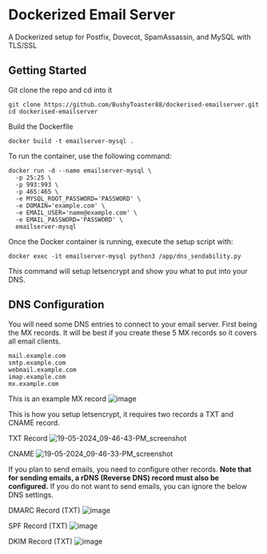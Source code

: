 # Dockerized Email Server

A Dockerized setup for Postfix, Dovecot, SpamAssassin, and MySQL with TLS/SSL

## Getting Started

Git clone the repo and cd into it 

```
git clone https://github.com/BushyToaster88/dockerised-emailserver.git
cd dockerised-emailserver
```
Build the Dockerfile
```
docker build -t emailserver-mysql .
```


To run the container, use the following command:

```
docker run -d --name emailserver-mysql \
  -p 25:25 \
  -p 993:993 \
  -p 465:465 \
  -e MYSQL_ROOT_PASSWORD='PASSWORD' \
  -e DOMAIN='example.com' \
  -e EMAIL_USER='name@example.com' \
  -e EMAIL_PASSWORD='PASSWORD' \
  emailserver-mysql
```

Once the Docker container is running, execute the setup script with:

```
docker exec -it emailserver-mysql python3 /app/dns_sendability.py
```

This command will setup letsencrypt and show you what to put into your DNS.

## DNS Configuration
You will need some DNS entries to connect to your email server. First being the MX records. It will be best if you create these 5 MX records so it covers all email clients.
```
mail.example.com
smtp.example.com
webmail.example.com
imap.example.com
mx.example.com
```
This is an example MX record
![image](https://github.com/BushyToaster88/dockerised-emailserver/assets/67993175/fbd29d38-f532-42f6-863d-c847f8114c2c)

This is how you setup letsencrypt, it requires two records a TXT and CNAME record.

TXT Record
![19-05-2024_09-46-43-PM_screenshot](https://github.com/BushyToaster88/dockerised-emailserver/assets/67993175/5fa55a6c-7348-4b1d-a606-3f3537a2d7bd)

CNAME
![19-05-2024_09-46-33-PM_screenshot](https://github.com/BushyToaster88/dockerised-emailserver/assets/67993175/e0a7934d-b98d-4729-b117-854c1113847f)

If you plan to send emails, you need to configure other records. **Note that for sending emails, a rDNS (Reverse DNS) record must also be configured.**
If you do not want to send emails, you can ignore the below DNS settings.

DMARC Record (TXT)
![image](https://github.com/BushyToaster88/dockerised-emailserver/assets/67993175/c4457d7b-be2b-4d94-ad4d-e10f298a13ff)

SPF Record (TXT)
![image](https://github.com/BushyToaster88/dockerised-emailserver/assets/67993175/8034a353-2ef5-42bd-8d6c-e3a85a5aecce)

DKIM Record (TXT)
![image](https://github.com/BushyToaster88/dockerised-emailserver/assets/67993175/8dfd25d5-5fd6-4cdf-bccc-93f186f48dc9)








